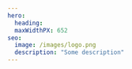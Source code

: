 ```yaml
---
hero:
  heading: 
  maxWidthPX: 652
seo:
  image: /images/logo.png
  description: "Some description"
---
```

